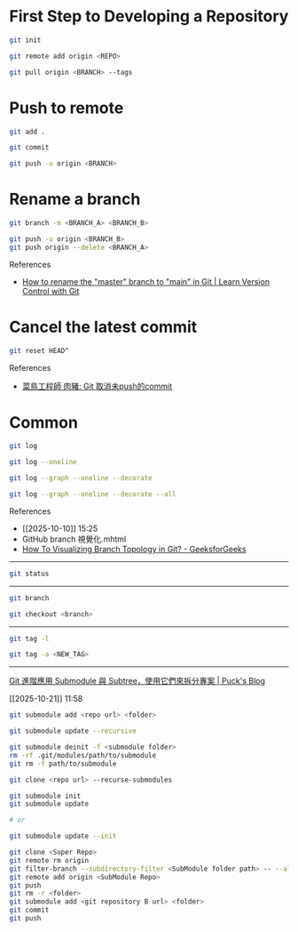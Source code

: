 # First Step to Developing a Repository

```bash
git init
```

```bash
git remote add origin <REPO>
```

```bash
git pull origin <BRANCH> --tags
```

# Push to remote

```bash
git add .
```

```bash
git commit
```

```bash
git push -u origin <BRANCH>
```

# Rename a branch

```bash
git branch -m <BRANCH_A> <BRANCH_B>
```

```bash
git push -u origin <BRANCH_B>
git push origin --delete <BRANCH_A>
```

References
- [How to rename the "master" branch to "main" in Git | Learn Version Control with Git](https://www.git-tower.com/learn/git/faq/git-rename-master-to-main)

# Cancel the latest commit

```bash
git reset HEAD^
```

References
- [菜鳥工程師 肉豬: Git 取消未push的commit](https://matthung0807.blogspot.com/2021/07/git-cancel-last-unpushed-local-commit.html)

# Common

```bash
git log
```

```bash
git log --oneline
```

```bash
git log --graph --oneline --decorate
```

```bash
git log --graph --oneline --decorate --all
```
References
- [[2025-10-10]] 15:25
- GitHub branch 視覺化.mhtml
- [How To Visualizing Branch Topology in Git? - GeeksforGeeks](https://www.geeksforgeeks.org/git/how-to-visualizing-branch-topology-in-git/?utm_source=chatgpt.com)


---

```bash
git status
```

---

```bash
git branch
```

```bash
git checkout <branch>
```

---

```bash
git tag -l
```

```bash
git tag -a <NEW_TAG>
```

---

[Git 進階應用 Submodule 與 Subtree，使用它們來拆分專案 | Puck's Blog](https://blog.puckwang.com/posts/2020/git-submodule-vs-subtree/)

[[2025-10-21]] 11:58

```bash
git submodule add <repo url> <folder>
```

```bash
git submodule update --recursive
```

```bash
git submodule deinit -f <submodule folder>
rm -rf .git/modules/path/to/submodule
git rm -f path/to/submodule
```

```bash
git clone <repo url> --recurse-submodules
```

```bash
git submodule init
git submodule update

# or

git submodule update --init
```

```bash
git clone <Super Repo>
git remote rm origin
git filter-branch --subdirectory-filter <SubModule folder path> -- --all
git remote add origin <SubModule Repo>
git push
git rm -r <folder>
git submodule add <git repository B url> <folder>
git commit
git push
```
